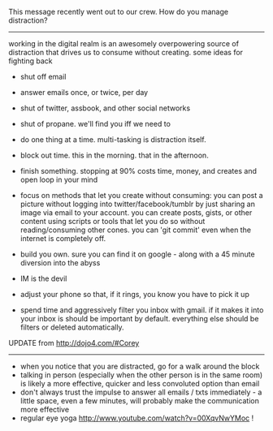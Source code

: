 This message recently went out to our crew.  How do you manage distraction?


--------------------------------------------


working in the digital realm is an awesomely overpowering source of distraction that drives us to consume without creating.  some ideas for fighting back

* shut off email

* answer emails once, or twice, per day

* shut of twitter, assbook, and other social networks

* shut of propane.  we'll find you iff we need to

* do one thing at a time.  multi-tasking is distraction itself.

* block out time.  this in the morning.  that in the afternoon.

* finish something.  stopping at 90% costs time, money, and creates and open loop in your mind

* focus on methods that let you create without consuming: you can post a picture without logging into twitter/facebook/tumblr by just sharing an image via email to your account.  you can create posts, gists, or other content using scripts or tools that let you do so without reading/consuming other cones.  you can 'git commit' even when the internet is completely off.

* build you own.  sure you can find it on google - along with a 45 minute diversion into the abyss

* IM is the devil

* adjust your phone so that, if it rings, you know you have to pick it up

* spend time and aggressively filter you inbox with gmail.  if it makes it into your inbox is should be important by default.  everything else should be filters or deleted automatically.





UPDATE from http://dojo4.com/#Corey

--------------------------------------------------



* when you notice that you are distracted, go for a walk around the block 
* talking in person (especially when the other person is in the same room) is likely a more effective, quicker and less convoluted option than email 
* don't always trust the impulse to answer all emails / txts immediately - a little space, even a few minutes, will probably make the communication more effective 
* regular eye yoga http://www.youtube.com/watch?v=00XqvNwYMoc !